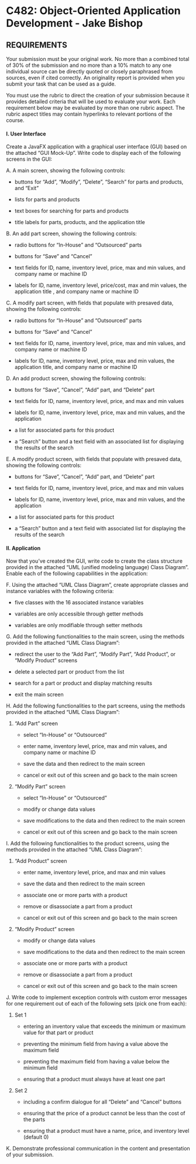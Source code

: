# C482: Object-Oriented Application Development - Jake Bishop

## REQUIREMENTS
Your submission must be your original work. No more than a combined total of 30% of the submission and no more than a 10% match to any one individual source can be directly quoted or closely paraphrased from sources, even if cited correctly. An originality report is provided when you submit your task that can be used as a guide.



You must use the rubric to direct the creation of your submission because it provides detailed criteria that will be used to evaluate your work. Each requirement below may be evaluated by more than one rubric aspect. The rubric aspect titles may contain hyperlinks to relevant portions of the course.



#### I. User Interface


 Create a JavaFX application with a graphical user interface (GUI) based on the attached “GUI Mock-Up”. Write code to display each  of the following screens in the GUI: 


A.  A main screen, showing the following controls:

-  buttons for “Add”, “Modify”, “Delete”, “Search” for parts and products, and “Exit”

- lists for parts and products

-  text boxes for searching for parts and products

-  title labels for parts, products, and the application title 



B.  An add part screen, showing the following controls:

-  radio buttons for “In-House” and “Outsourced” parts

-  buttons for “Save” and “Cancel”

-  text fields for ID, name, inventory level, price, max and min values, and company name or
 machine ID

-  labels for ID, name, inventory level, price/cost, max and min values, the application title
, and company name or machine ID

 

C.  A modify part screen, with fields that populate with presaved data, showing the following controls:

-  radio buttons for “In-House” and “Outsourced” parts

-  buttons for “Save” and “Cancel”

-  text fields for ID, name, inventory level, price, max and min values, and company name or
 machine ID

-  labels for ID, name, inventory level, price, max and min values, the application title, and
 company name or machine ID


D. An add product screen, showing the following controls:

-  buttons for “Save”, “Cancel”, “Add” part, and “Delete” part

-  text fields for ID, name, inventory level, price, and max and min values

-  labels for ID, name, inventory level, price, max and min values, and the application

-  a list for associated parts for this product

-  a “Search” button and a text field with an associated list for displaying the results of the
 search


E.  A modify product screen, with fields that populate with presaved data, showing the following controls:

-  buttons for “Save”, “Cancel”, “Add” part, and “Delete” part

-  text fields for ID, name, inventory level, price, and max and min values

-  labels for ID, name, inventory level, price, max and min values, and the application

-  a list for associated parts for this product

-  a “Search” button and a text field with associated list for displaying the results of the search


#### II. Application



Now that you’ve created the GUI, write code to create the class structure provided in the attached “UML (unified modeling language) Class Diagram”. Enable each  of the following capabilities in the application:

 

F.  Using the attached “UML Class Diagram”, create appropriate classes and instance variables with the following criteria:

-  five classes with the 16 associated instance variables

-  variables are only accessible through getter methods

-  variables are only modifiable through setter methods


G.  Add the following functionalities to the main screen, using the methods provided in the attached “UML Class Diagram”:

-  redirect the user to the “Add Part”, “Modify Part”, “Add Product”, or “Modify Product” screens

-  delete a selected part or product from the list

-  search for a part or product and display matching results

-  exit the main screen

 

H.  Add the following functionalities to the part screens, using the methods provided in the attached “UML Class Diagram”:

1.  “Add Part” screen

    -  select “In-House” or “Outsourced”

    -  enter name, inventory level, price, max and min values, and company name or machine ID

    -  save the data and then redirect to the main screen

    -  cancel or exit out of this screen and go back to the main screen

2.  “Modify Part” screen

    -  select “In-House” or “Outsourced”

    -  modify or change data values

    -  save modifications to the data and then redirect to the main screen

    -  cancel or exit out of this screen and go back to the main screen


I.  Add the following functionalities to the product screens, using the methods provided in the attached “UML Class Diagram”:

1.  “Add Product” screen

    -  enter name, inventory level, price, and max and min values

    -  save the data and then redirect to the main screen

    -  associate one or more parts with a product

    -  remove or disassociate a part from a product

    -  cancel or exit out of this screen and go back to the main screen

2.  “Modify Product” screen

    -  modify or change data values

    -  save modifications to the data and then redirect to the main screen

    -  associate one or more parts with a product

    -  remove or disassociate a part from a product

    -  cancel or exit out of this screen and go back to the main screen


J.  Write code to implement exception controls with custom error messages for one requirement out of each of the following sets (pick one from each):

1.  Set 1

    - entering an inventory value that exceeds the minimum or maximum value for that part or
     product

    -  preventing the minimum field from having a value above the maximum field

    -  preventing the maximum field from having a value below the minimum field

    -  ensuring that a product must always have at least one part

2.  Set 2

    -  including a confirm dialogue for all “Delete” and “Cancel” buttons

    -  ensuring that the price of a product cannot be less than the cost of the parts

    -  ensuring that a product must have a name, price, and inventory level (default 0)

 

K.  Demonstrate professional communication in the content and presentation of your submission.